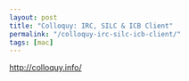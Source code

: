 ```yaml
---
layout: post
title: "Colloquy: IRC, SILC & ICB Client"
permalink: "/colloquy-irc-silc-icb-client/"
tags: [mac]
---
```


<a href="http://colloquy.info/">http://colloquy.info/</a>
